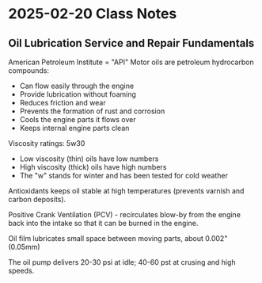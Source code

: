 # 2025-02-20 Class Notes

## Oil Lubrication Service and Repair Fundamentals

American Petroleum Institute = "API"
Motor oils are petroleum hydrocarbon compounds:
- Can flow easily through the engine
- Provide lubrication without foaming
- Reduces friction and wear
- Prevents the formation of rust and corrosion
- Cools the engine parts it flows over
- Keeps internal engine parts clean

Viscosity ratings: 5w30
- Low viscosity (thin) oils have low numbers
- High viscosity (thick) oils have high numbers
- The "w" stands for winter and has been tested for cold weather


Antioxidants keeps oil stable at high temperatures (prevents varnish and carbon deposits).


Positive Crank Ventilation (PCV) - recirculates blow-by from the engine back into the intake so that it can be burned in the engine.


Oil film lubricates small space between moving parts, about 0.002" (0.05mm)

The oil pump delivers 20-30 psi at idle; 40-60 pst at crusing and high speeds.
